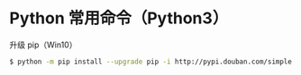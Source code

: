 # Python 常用命令（Python3）

升级 pip（Win10）
```bash
$ python -m pip install --upgrade pip -i http://pypi.douban.com/simple --trusted-host pypi.douban.com
```
